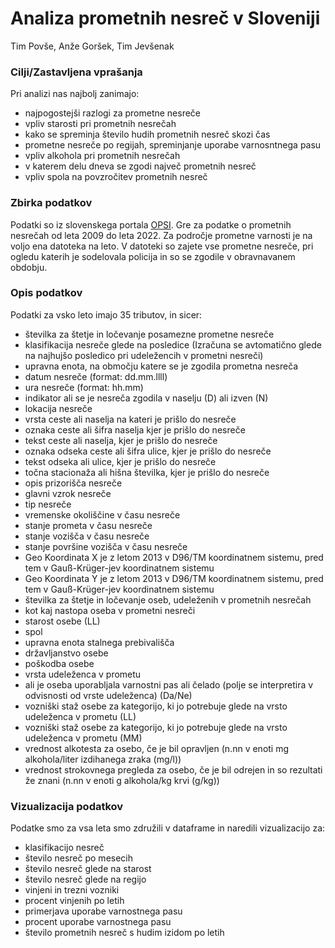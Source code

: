 # Analiza prometnih nesreč v Sloveniji
Tim Povše, Anže Goršek, Tim Jevšenak



### Cilji/Zastavljena vprašanja
Pri analizi nas najbolj zanimajo: 
- najpogostejši razlogi za prometne nesreče
- vpliv starosti pri prometnih nesrečah
- kako se spreminja število hudih prometnih nesreč skozi čas
- prometne nesreče po regijah, spreminjanje uporabe varnosntnega pasu
- vpliv alkohola pri prometnih nesrečah
- v katerem delu dneva se zgodi največ prometnih nesreč
- vpliv spola na povzročitev prometnih nesreč



### Zbirka podatkov
Podatki so iz slovenskega portala [OPSI](podatki.gov.si). Gre za podatke o prometnih nesrečah od leta 2009 do leta 2022. Za področje prometne varnosti je na voljo ena datoteka na leto. V datoteki so zajete vse prometne nesreče, pri ogledu katerih je sodelovala policija in so se zgodile v obravnavanem obdobju.



### Opis podatkov
Podatki za vsko leto imajo 35 tributov, in sicer:
- številka za štetje in ločevanje posamezne prometne nesreče
- klasifikacija nesreče glede na posledice (Izračuna se avtomatično glede na najhujšo posledico pri udeležencih v prometni nesreči)
- upravna enota, na območju katere se je zgodila prometna nesreča
- datum nesreče (format: dd.mm.llll) 
- ura nesreče (format: hh.mm) 
- indikator ali se je nesreča zgodila v naselju (D) ali izven (N)
- lokacija nesreče
- vrsta ceste ali naselja na kateri je prišlo do nesreče
- oznaka ceste ali šifra naselja kjer je prišlo do nesreče
- tekst ceste ali naselja, kjer je prišlo do nesreče
- oznaka odseka ceste ali šifra ulice, kjer je prišlo do nesreče
- tekst odseka ali ulice, kjer je prišlo do nesreče
- točna stacionaža ali hišna številka, kjer je prišlo do nesreče
- opis prizorišča nesreče
- glavni vzrok nesreče
- tip nesreče
- vremenske okoliščine v času nesreče
- stanje prometa v času nesreče
- stanje vozišča v času nesreče
- stanje površine vozišča v času nesreče
- Geo Koordinata X je z letom 2013 v D96/TM koordinatnem sistemu, pred tem v Gauß-Krüger-jev koordinatnem sistemu
- Geo Koordinata Y je z letom 2013 v D96/TM koordinatnem sistemu, pred tem v Gauß-Krüger-jev koordinatnem sistemu
- številka za štetje in ločevanje oseb, udeleženih v prometnih nesrečah
- kot kaj nastopa oseba v prometni nesreči
- starost osebe (LL)
- spol
- upravna enota stalnega prebivališča
- državljanstvo osebe
- poškodba osebe
- vrsta udeleženca v prometu
- ali je oseba uporabljala varnostni pas ali čelado (polje se interpretira v odvisnosti od vrste udeleženca) (Da/Ne)
- vozniški staž osebe za kategorijo, ki jo potrebuje glede na vrsto udeleženca v prometu (LL)
- vozniški staž osebe za kategorijo, ki jo potrebuje glede na vrsto udeleženca v prometu (MM)
- vrednost alkotesta za osebo, če je bil opravljen (n.nn v enoti mg alkohola/liter izdihanega zraka (mg/l))
- vrednost strokovnega pregleda za osebo, če je bil odrejen in so rezultati že znani (n.nn v enoti g alkohola/kg krvi (g/kg))


### Vizualizacija podatkov
Podatke smo za vsa leta smo združili v dataframe in naredili vizualizacijo za:
- klasifikacijo nesreč
- število nesreč po mesecih
- število nesreč glede na starost
- število nesreč glede na regijo
- vinjeni in trezni vozniki
- procent vinjenih po letih
- primerjava uporabe varnostnega pasu
- procent uporabe varnostnega pasu
- število prometnih nesreč s hudim izidom po letih
